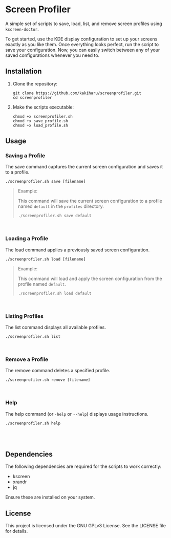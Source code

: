 <!DOCTYPE html>
<html lang="en">
<head>
  <meta charset="UTF-8">
  <meta name="viewport" content="width=device-width, initial-scale=1.0">
</head>
<body>
  <h1>Screen Profiler</h1>
  <p>A simple set of scripts to save, load, list, and remove screen profiles using <code>kscreen-doctor</code>.</p>
  <p>To get started, use the KDE display configuration to set up your screens exactly as you like them. Once everything looks perfect, run the script to save your configuration. Now, you can easily switch between any of your saved configurations whenever you need to.</p>

  <h2>Installation</h2>
  <ol>
    <li>
      <p>Clone the repository:</p>
      <pre><code>git clone https://github.com/kakiharu/screenprofiler.git
cd screenprofiler</code></pre>
    </li>
    <li>
      <p>Make the scripts executable:</p>
      <pre><code>chmod +x screenprofiler.sh
chmod +x save_profile.sh
chmod +x load_profile.sh</code></pre>
    </li>
  </ol>

  <h2>Usage</h2>

  <h3>Saving a Profile</h3>
  <p>The save command captures the current screen configuration and saves it to a profile.</p>
  <pre><code>./screenprofiler.sh save [filename]</code></pre>
  <blockquote>
  <p>Example:</p>
  <p>This command will save the current screen configuration to a profile named <code>default</code> in the <code>profiles</code> directory.</p>
  <pre><code>./screenprofiler.sh save default</code></pre>
  </blockquote>
  <br>

  <h3>Loading a Profile</h3>
  <p>The load command applies a previously saved screen configuration.</p>
  <pre><code>./screenprofiler.sh load [filename]</code></pre>
  <blockquote>
  <p>Example:</p>
  <p>This command will load and apply the screen configuration from the profile named <code>default</code>.</p>
  <pre><code>./screenprofiler.sh load default</code></pre>
  </blockquote>
  <br>

  <h3>Listing Profiles</h3>
  <p>The list command displays all available profiles.</p>
  <pre><code>./screenprofiler.sh list</code></pre>
  <br>

  <h3>Remove a Profile</h3>
  <p>The remove command deletes a specified profile.</p>
  <pre><code>./screenprofiler.sh remove [filename]</code></pre>
  <br>

  <h3>Help</h3>
  <p>The help command (or <code>-help</code> or <code>--help</code>) displays usage instructions.</p>
  <pre><code>./screenprofiler.sh help</code></pre>
  <br>
  <br>

  <h2>Dependencies</h2>
  <p>The following dependencies are required for the scripts to work correctly:</p>
  <ul>
    <li>kscreen</li>
    <li>xrandr</li>
    <li>jq</li>
  </ul>
  <p>Ensure these are installed on your system.</p>

  <h2>License</h2>
  <p>This project is licensed under the GNU GPLv3 License. See the LICENSE file for details.</p>
</body>
</html>
